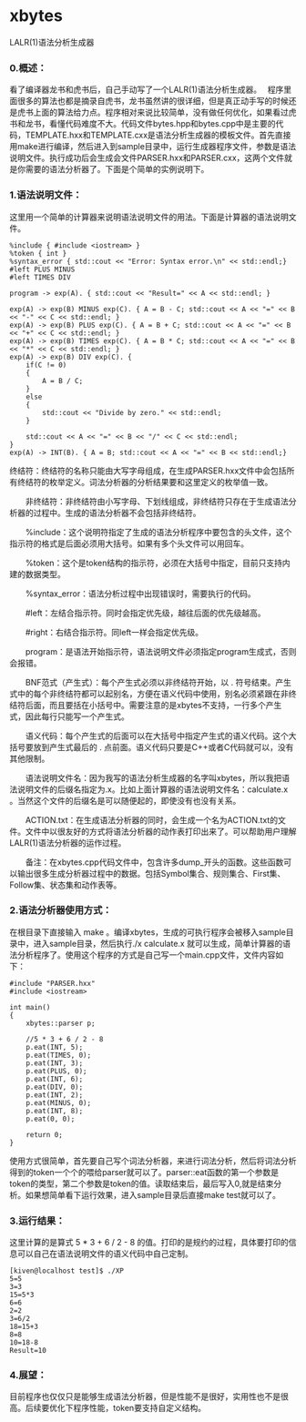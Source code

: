 # xbytes
LALR(1)语法分析生成器

### 0.概述：
看了编译器龙书和虎书后，自己手动写了一个LALR(1)语法分析生成器。　
程序里面很多的算法也都是摘录自虎书，龙书虽然讲的很详细，但是真正动手写的时候还是虎书上面的算法给力点。程序相对来说比较简单，没有做任何优化，如果看过虎书和龙书，看懂代码难度不大。代码文件bytes.hpp和bytes.cpp中是主要的代码，TEMPLATE.hxx和TEMPLATE.cxx是语法分析生成器的模板文件。首先直接用make进行编译，然后进入到sample目录中，运行生成器程序文件，参数是语法说明文件。执行成功后会生成会文件PARSER.hxx和PARSER.cxx，这两个文件就是你需要的语法分析器了。下面是个简单的实例说明下。

### 1.语法说明文件：
这里用一个简单的计算器来说明语法说明文件的用法。下面是计算器的语法说明文件。

```
%include { #include <iostream> }
%token { int }
%syntax_error { std::cout << "Error: Syntax error.\n" << std::endl;}
#left PLUS MINUS
#left TIMES DIV

program -> exp(A). { std::cout << "Result=" << A << std::endl; }

exp(A) -> exp(B) MINUS exp(C). { A = B - C; std::cout << A << "=" << B << "-" << C << std::endl; }
exp(A) -> exp(B) PLUS exp(C). { A = B + C; std::cout << A << "=" << B << "+" << C << std::endl; }
exp(A) -> exp(B) TIMES exp(C). { A = B * C; std::cout << A << "=" << B << "*" << C << std::endl; }
exp(A) -> exp(B) DIV exp(C). {
    if(C != 0)
    {
        A = B / C;
    }
    else
    {
        std::cout << "Divide by zero." << std::endl;
    }

    std::cout << A << "=" << B << "/" << C << std::endl;
}
exp(A) -> INT(B). { A = B; std::cout << A << "=" << B << std::endl;}
```

终结符：终结符的名称只能由大写字母组成，在生成PARSER.hxx文件中会包括所有终结符的枚举定义。词法分析器的分析结果要和这里定义的枚举值一致。

　　非终结符：非终结符由小写字母、下划线组成，非终结符只存在于生成语法分析器的过程中。生成的语法分析器不会包括非终结符。

　　%include：这个说明符指定了生成的语法分析程序中要包含的头文件，这个指示符的格式是后面必须用大括号。如果有多个头文件可以用回车。

　　%token：这个是token结构的指示符，必须在大括号中指定，目前只支持内建的数据类型。

　　%syntax_error：语法分析过程中出现错误时，需要执行的代码。

　　#left：左结合指示符。同时会指定优先级，越往后面的优先级越高。

　　#right：右结合指示符。同left一样会指定优先级。

　　program：是语法开始指示符，语法说明文件必须指定program生成式，否则会报错。

　　BNF范式（产生式）：每个产生式必须以非终结符开始，以 . 符号结束。产生式中的每个非终结符都可以起别名，方便在语义代码中使用，别名必须紧跟在非终结符后面，而且要括在小括号中。需要注意的是xbytes不支持，一行多个产生式，因此每行只能写一个产生式。

　　语义代码：每个产生式的后面可以在大括号中指定产生式的语义代码。这个大括号要放到产生式最后的 . 点前面。语义代码只要是C++或者C代码就可以，没有其他限制。

　　语法说明文件名：因为我写的语法分析生成器的名字叫xbytes，所以我把语法说明文件的后缀名指定为.x。比如上面计算器的语法说明文件名：calculate.x 。当然这个文件的后缀名是可以随便起的，即使没有也没有关系。

　　ACTION.txt：在生成语法分析器的同时，会生成一个名为ACTION.txt的文件。文件中以很友好的方式将语法分析器的动作表打印出来了。可以帮助用户理解LALR(1)语法分析器的运作过程。

　　备注：在xbytes.cpp代码文件中，包含许多dump_开头的函数。这些函数可以输出很多生成分析器过程中的数据。包括Symbol集合、规则集合、First集、Follow集、状态集和动作表等。

### 2.语法分析器使用方式：

在根目录下直接输入 make 。编译xbytes，生成的可执行程序会被移入sample目录中，进入sample目录，然后执行./x calculate.x 就可以生成，简单计算器的语法分析程序了。使用这个程序的方式是自己写一个main.cpp文件，文件内容如下：

```
#include "PARSER.hxx"
#include <iostream>

int main()
{
    xbytes::parser p;

    //5 * 3 + 6 / 2 - 8
    p.eat(INT, 5);
    p.eat(TIMES, 0);
    p.eat(INT, 3);
    p.eat(PLUS, 0);
    p.eat(INT, 6);
    p.eat(DIV, 0);
    p.eat(INT, 2);
    p.eat(MINUS, 0);
    p.eat(INT, 8);
    p.eat(0, 0);

    return 0;
}
```

使用方式很简单，首先要自己写个词法分析器，来进行词法分析，然后将词法分析得到的token一个个的喂给parser就可以了。parser::eat函数的第一个参数是token的类型，第二个参数是token的值。读取结束后，最后写入0,就是结束分析。如果想简单看下运行效果，进入sample目录后直接make test就可以了。

### 3.运行结果：
这里计算的是算式 5 * 3 + 6 / 2 - 8 的值。打印的是规约的过程，具体要打印的信息可以自己在语法说明文件的语义代码中自己定制。
```
[kiven@localhost test]$ ./XP
5=5
3=3
15=5*3
6=6
2=2
3=6/2
18=15+3
8=8
10=18-8
Result=10
```

### 4.展望：
目前程序也仅仅只是能够生成语法分析器，但是性能不是很好，实用性也不是很高。后续要优化下程序性能，token要支持自定义结构。
